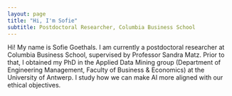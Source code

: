 ```yaml
---
layout: page
title: "Hi, I'm Sofie"
subtitle: Postdoctoral Researcher, Columbia Business School
---
```


Hi! My name is Sofie Goethals. I am currently a postdoctoral researcher at Columbia Business School, supervised by Professor Sandra Matz. Prior to that, I obtained my PhD in the Applied Data Mining group (Department of Engineering Management, Faculty of Business & Economics) at the University of Antwerp. I study how we can make AI more aligned with our ethical objectives.
